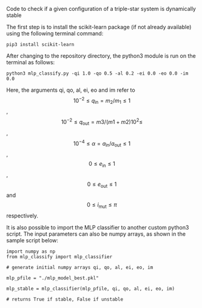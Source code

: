 Code to check if a given configuration of a triple-star system is dynamically stable

The first step is to install the scikit-learn package (if not already available) using the following terminal command:

    pip3 install scikit-learn
    
After changing to the repository directory, the python3 module is run on the terminal as follows:

    python3 mlp_classify.py -qi 1.0 -qo 0.5 -al 0.2 -ei 0.0 -eo 0.0 -im 0.0
    
Here, the arguments qi, qo, al, ei, eo and im refer to  $$10^{-2} \leq q_{\mathrm{in}} = m_2 / m_1 \leq 1$$ ,  $$10^{-2} \leq q_{\mathrm{out}} = m3 / (m1+m2)10^{2} \leq $$ , $$10^{-4} \leq \alpha = a_{\mathrm{in}} / a_{\mathrm{out}} \leq 1$$ ,  $$0 \leq e_{\mathrm{in}} \leq 1$$ ,  $$0 \leq e_{\mathrm{out}} \leq 1$$  and  $$0 \leq i_{\mathrm{mut}} \leq \pi$$  respectively.

It is also possible to import the MLP classifier to another custom python3 script. The input parameters can also be numpy arrays, as shown in the sample script below:

    import numpy as np
    from mlp_classify import mlp_classifier

    # generate initial numpy arrays qi, qo, al, ei, eo, im

    mlp_pfile = "./mlp_model_best.pkl"

    mlp_stable = mlp_classifier(mlp_pfile, qi, qo, al, ei, eo, im)

    # returns True if stable, False if unstable
